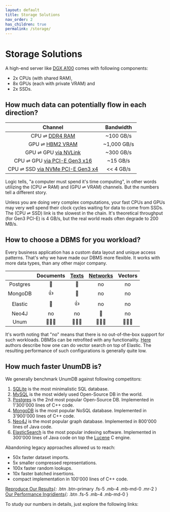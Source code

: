 ```yaml
---
layout: default
title: Storage Solutions
nav_order: 2
has_children: true
permalink: /storage/
---
```


# Storage Solutions

A high-end server like [DGX A100](https://www.nvidia.com/en-us/data-center/dgx-a100/) comes with following components:

* 2x CPUs (with shared RAM),
* 8x GPUs (each with private VRAM) and
* 2x SSDs.

## How much data can potentially flow in each direction?

|                                    Channel                                    |  Bandwidth  |
| :---------------------------------------------------------------------------: | :---------: |
|          CPU ⇌ [DDR4 RAM](https://en.wikipedia.org/wiki/DDR4_SDRAM)           |  ~100 GB/s  |
|    GPU ⇌ [HBM2 VRAM](https://en.wikipedia.org/wiki/High_Bandwidth_Memory)     | ~1,000 GB/s |
|         GPU ⇌ GPU [via NVLink](https://en.wikipedia.org/wiki/NVLink)          |  ~300 GB/s  |
|   CPU ⇌ GPU [via PCI-E Gen3 x16](https://en.wikipedia.org/wiki/PCI_Express)   |  ~15 GB/s   |
| CPU ⇌ SSD [via NVMe PCI-E Gen3 x4](https://en.wikipedia.org/wiki/NVM_Express) |  << 4 GB/s  |

Logic tells, "a computer must spend it's time computing", in other words utilizing the (CPU ⇌ RAM) and (GPU ⇌ VRAM) channels. But the numbers tell a different story.

Unless you are doing very complex computations, your fast CPUs and GPUs may very well spend their clock cycles waiting for data to come from SSDs. The (CPU ⇌ SSD) link is the slowest in the chain. It's theoretical throughput (for Gen3 PCI-E) is 4 GB/s, but the real world reads often degrade to 200 MB/s.

## How to choose a DBMS for you workload?

Every business application has a custom data layout and unique access patterns. That's why we have made our DBMS more flexible. It works with more data types, than any other major company.

|          | Documents | [Texts](/storage/texts/) | [Networks](/storage/graphs/) | Vectors |
| :------: | :-------: | :----------------------: | :--------------------------: | :-----: |
| Postgres |     🐢     |            🐌             |              no              |   no    |
| MongoDB  |     👍     |            🐢             |              no              |   no    |
| Elastic  |     🐌     |            👍             |              no              |   no    |
|  Neo4J   |    no     |            no            |              🐢               |   no    |
|   Unum   |    🥇🥇🥇    |           🥇🥇🥇            |             🥇🥇🥇              |   🥇🥇🥇   |

It's worth noting that "no" means that there is no out-of-the-box support for such workloads. DBMSs can be retrofited with any functionality. [Here](https://opendistro.github.io/for-elasticsearch/blog/odfe-updates/2020/04/Building-k-Nearest-Neighbor-(k-NN)-Similarity-Search-Engine-with-Elasticsearch/) authors describe how one can do vector search on top of Elastic. The resulting performance of such configurations is generally quite low.

## How much faster UnumDB is?

We generally benchmark UnumDB against following competitors:

1. [SQLite](https://www.sqlite.org) is the most minimalistic SQL database.
2. [MySQL](https://www.mysql.com) is the most widely used Open-Source DB in the world.
3. [Postgres](https://www.postgresql.org) is the 2nd most popular Open-Source DB. Implemented in 1'300'000 lines of C++ code.
4. [MongoDB](https://www.mongodb.com) is the most popular NoSQL database. Implemented in 3'900'000 lines of C++ code.
5. [Neo4J](https://neo4j.com) is the most popular graph database. Implemented in 800'000 lines of Java code.
6. [ElasticSearch](https://www.elastic.co) is the most popular indexing software. Implemented in 300'000 lines of Java code on top the [Lucene](https://lucene.apache.org) C engine.

Abandoning legacy approaches allowed us to reach:

* 50x faster dataset imports.
* 5x smaller compressed representations.
* 100x faster random lookups.
* 10x faster batched insertions.
* compact implementation in 100'000 lines of C++ code.

[Reproduce Our Results](https://github.com/unumam/PyStorage){: .btn .btn-primary .fs-5 .mb-4 .mb-md-0 .mr-2 } [Our Performance Ingridients](/lectures/storage-recipe){: .btn .fs-5 .mb-4 .mb-md-0 }

To study our numbers in details, just explore the following links:
